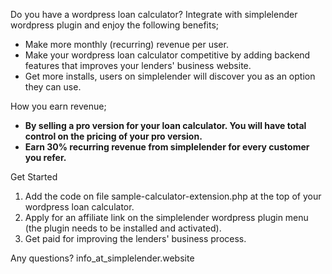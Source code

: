 Do you have a wordpress loan calculator? Integrate with simplelender wordpress plugin and enjoy the 
following benefits;

+ Make more monthly (recurring) revenue per user.
+ Make your wordpress loan calculator competitive by adding backend features that improves your lenders' business website.
+ Get more installs, users on simplelender will discover you as an option they can use.

How you earn revenue;<b>
 + By selling a pro version for your loan calculator. You will have total control on the pricing of your 
   pro version.
 + Earn 30% recurring revenue from simplelender for every customer you refer.</b>

Get Started
1. Add the code on file sample-calculator-extension.php at the top of your wordpress loan calculator.
2. Apply for an affiliate link on the simplelender wordpress plugin menu (the plugin needs to be 
   installed and activated).
3. Get paid for improving the lenders' business process.
	
Any questions? info_at_simplelender.website